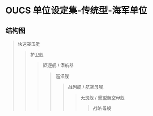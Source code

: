 # OUCS 单位设定集-传统型-海军单位

## 结构图

> 快速突击艇
> >护卫舰
> > > 驱逐舰 / 潜航器
> > > > 巡洋舰
> > > > > 战列舰 / 航空母舰
> > > > > > 无畏舰 / 重型航空母舰
> > > > > > > 战略母舰